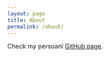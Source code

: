 ```yaml
---
layout: page
title: About
permalink: /about/
---
```


Check my persoanl [GitHub page][page].

[page]: https://github.com/b-fontana
